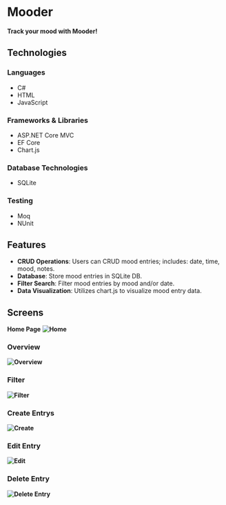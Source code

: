 # Mooder
**Track your mood with Mooder!** 

## Technologies
### Languages
- C#
- HTML
- JavaScript

### Frameworks & Libraries
- ASP.NET Core MVC
- EF Core
- Chart.js

### Database Technologies
- SQLite

### Testing
- Moq
- NUnit

## Features
- **CRUD Operations**: Users can CRUD mood entries; includes: date, time, mood, notes.
- **Database**: Store mood entries in SQLite DB.
- **Filter Search**: Filter mood entries by mood and/or date.
- **Data Visualization**: Utilizes chart.js to visualize mood entry data.

## Screens
**Home Page**
**![Home](https://github.com/a-yum/Mooder/assets/171165818/024f765c-3126-4e55-8672-fb4c2f0ded0d)**

### Overview

**![Overview](https://github.com/a-yum/Mooder/assets/171165818/e654e564-4e42-48bb-bce1-ea72af836bc1)**

### Filter
**![Filter](https://github.com/a-yum/Mooder/assets/171165818/3f71d503-efcd-45d1-b46b-b288d944f5e8)**


### Create Entrys
**![Create](https://github.com/a-yum/Mooder/assets/171165818/eb361b6c-81d8-4532-a31d-2c40860736cc)**

### Edit Entry
**![Edit](https://github.com/a-yum/Mooder/assets/171165818/a93a0db6-539b-472f-a4cd-d4207ecd4678)**

### Delete Entry
**![Delete Entry](https://github.com/a-yum/Mooder/assets/171165818/0c63bfa3-b64e-4deb-8d40-c2faf415d490)**



